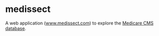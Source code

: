 # medissect
A web application (www.medissect.com) to explore the [Medicare CMS database](http://www.cms.gov/Research-Statistics-Data-and-Systems/Statistics-Trends-and-Reports/Medicare-Provider-Charge-Data/index.html). 
